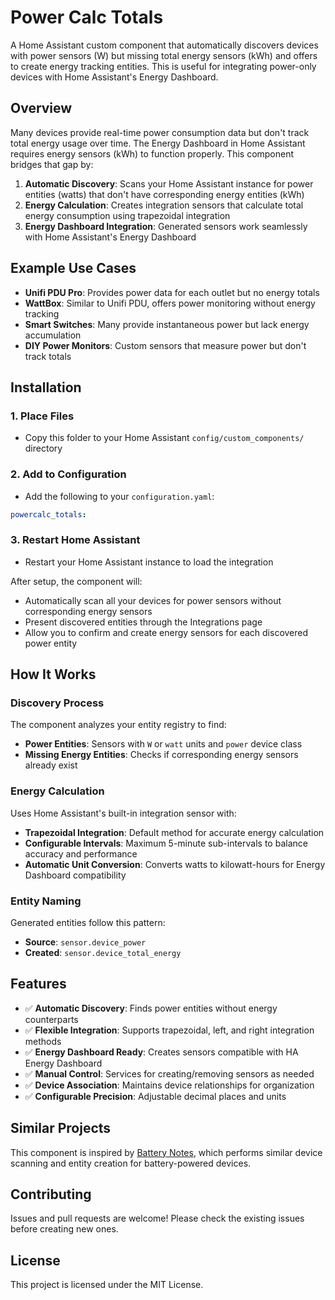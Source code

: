# Power Calc Totals

A Home Assistant custom component that automatically discovers devices with power sensors (W) but missing total energy sensors (kWh) and offers to create energy tracking entities. This is useful for integrating power-only devices with Home Assistant's Energy Dashboard.

## Overview

Many devices provide real-time power consumption data but don't track total energy usage over time. The Energy Dashboard in Home Assistant requires energy sensors (kWh) to function properly. This component bridges that gap by:

1. **Automatic Discovery**: Scans your Home Assistant instance for power entities (watts) that don't have corresponding energy entities (kWh)
2. **Energy Calculation**: Creates integration sensors that calculate total energy consumption using trapezoidal integration
3. **Energy Dashboard Integration**: Generated sensors work seamlessly with Home Assistant's Energy Dashboard

## Example Use Cases

- **Unifi PDU Pro**: Provides power data for each outlet but no energy totals
- **WattBox**: Similar to Unifi PDU, offers power monitoring without energy tracking
- **Smart Switches**: Many provide instantaneous power but lack energy accumulation
- **DIY Power Monitors**: Custom sensors that measure power but don't track totals

## Installation

### 1. Place Files
- Copy this folder to your Home Assistant `config/custom_components/` directory

### 2. Add to Configuration
- Add the following to your `configuration.yaml`:
```yaml
powercalc_totals:
```

### 3. Restart Home Assistant
- Restart your Home Assistant instance to load the integration

After setup, the component will:
- Automatically scan all your devices for power sensors without corresponding energy sensors
- Present discovered entities through the Integrations page
- Allow you to confirm and create energy sensors for each discovered power entity

## How It Works

### Discovery Process

The component analyzes your entity registry to find:
- **Power Entities**: Sensors with `W` or `watt` units and `power` device class
- **Missing Energy Entities**: Checks if corresponding energy sensors already exist

### Energy Calculation

Uses Home Assistant's built-in integration sensor with:
- **Trapezoidal Integration**: Default method for accurate energy calculation
- **Configurable Intervals**: Maximum 5-minute sub-intervals to balance accuracy and performance
- **Automatic Unit Conversion**: Converts watts to kilowatt-hours for Energy Dashboard compatibility

### Entity Naming

Generated entities follow this pattern:
- **Source**: `sensor.device_power`
- **Created**: `sensor.device_total_energy`

## Features

- ✅ **Automatic Discovery**: Finds power entities without energy counterparts
- ✅ **Flexible Integration**: Supports trapezoidal, left, and right integration methods
- ✅ **Energy Dashboard Ready**: Creates sensors compatible with HA Energy Dashboard
- ✅ **Manual Control**: Services for creating/removing sensors as needed
- ✅ **Device Association**: Maintains device relationships for organization
- ✅ **Configurable Precision**: Adjustable decimal places and units

## Similar Projects

This component is inspired by [Battery Notes](https://github.com/andrew-codechimp/HA-Battery-Notes), which performs similar device scanning and entity creation for battery-powered devices.

## Contributing

Issues and pull requests are welcome! Please check the existing issues before creating new ones.

## License

This project is licensed under the MIT License. 